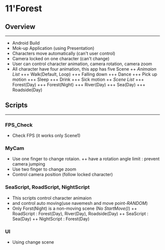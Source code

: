 # 11'Forest


## Overview
---
+ Android Build
+ Mok-up Application (using Presentation)
+ Characters move automatically (can't user control)
+ Camera locked on one character (can't change)
+ User can control character animation, camera rotation, camera zoom
+ All character have four animation, this app has five Scene
++ _Animaion List_
+++ Walk(Default, Loop)
+++ Falling down
+++ Dance
+++ Pick up motion
+++ Sleep
+++ Drink
+++ Sick motion
++ _Scene List_
+++ Forest(Day)
+++ Forest(Night)
+++ River(Day)
+++ Sea(Day)
+++ Roadside(Day)

## Scripts
---
### FPS_Check
+ Check FPS (it works only Scene1) 


### MyCam
+ Use one finger to change rotaion.
++ have a rotation angle limit : prevent camera jumping
+ Use two finger to change zoom 
+ Control camera position (follow locked character)


### SeaScript, RoadScript, NightScript
+ This scripts control character animaion
+ and control auto moving(use navemesh and move point-_RANDOM_)
+ Only Forst(Night) is a non-moving scene (No *StartMove()*)
++ RoadScript : Forest(Day), River(Day), Roadside(Day)
++ SeaScript : Sea(Day)
++ NightScript : Forest(Day)


### UI
+ Using change scene
